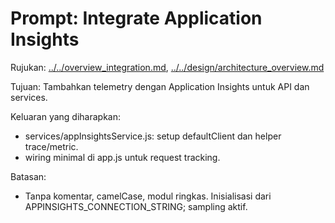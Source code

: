 # Prompt: Integrate Application Insights

Rujukan: [../../overview_integration.md](../../overview_integration.md), [../../design/architecture_overview.md](../../design/architecture_overview.md)

Tujuan: Tambahkan telemetry dengan Application Insights untuk API dan services.

Keluaran yang diharapkan:
- services/appInsightsService.js: setup defaultClient dan helper trace/metric.
- wiring minimal di app.js untuk request tracking.

Batasan:
- Tanpa komentar, camelCase, modul ringkas. Inisialisasi dari APPINSIGHTS_CONNECTION_STRING; sampling aktif.
